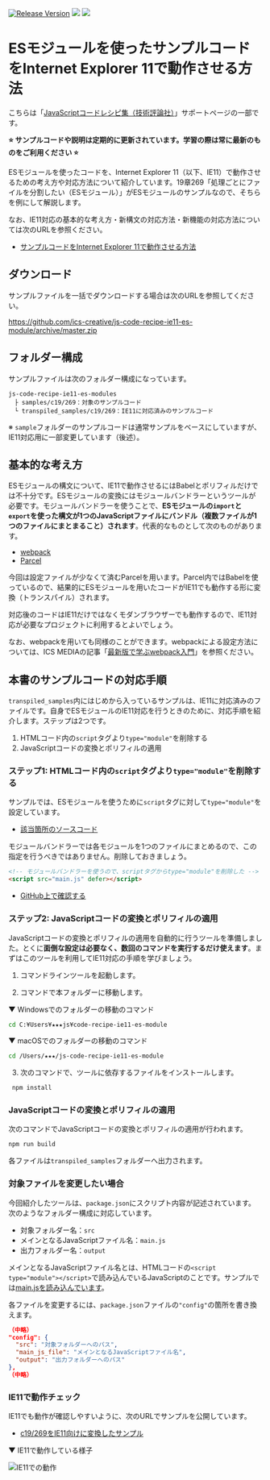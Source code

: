[![Release Version](https://img.shields.io/github/release/ics-creative/js-code-recipe-ie11-es-module.svg)](https://github.com/ics-creative/js-code-recipe-ie11-es-module/releases)
[![](https://img.shields.io/github/last-commit/ics-creative/js-code-recipe-ie11-es-module.svg)](https://github.com/ics-creative/js-code-recipe-ie11-es-module/commits/master)
[![](https://img.shields.io/github/release-date/ics-creative/js-code-recipe-ie11-es-module.svg)](https://github.com/ics-creative/js-code-recipe-ie11-es-module/releases)


# ESモジュールを使ったサンプルコードをInternet Explorer 11で動作させる方法

こちらは「[JavaScriptコードレシピ集（技術評論社）](https://gihyo.jp/book/2019/978-4-297-10368-2)」サポートページの一部です。

**⭐ サンプルコードや説明は定期的に更新されています。学習の際は常に最新のものをご利用ください ⭐**

ESモジュールを使ったコードを、Internet Explorer 11（以下、IE11）で動作させるための考え方や対応方法について紹介しています。19章269「処理ごとにファイルを分割したい（ESモジュール）」がESモジュールのサンプルなので、そちらを例にして解説します。

なお、IE11対応の基本的な考え方・新構文の対応方法・新機能の対応方法については次のURLを参照ください。

- [サンプルコードをInternet Explorer 11で動作させる方法](https://github.com/ics-creative/js-code-recipe-ie11)

## ダウンロード
サンプルファイルを一括でダウンロードする場合は次のURLを参照してください。

https://github.com/ics-creative/js-code-recipe-ie11-es-module/archive/master.zip

## フォルダー構成
サンプルファイルは次のフォルダー構成になっています。

```
js-code-recipe-ie11-es-modules
　├ samples/c19/269：対象のサンプルコード
　└ transpiled_samples/c19/269：IE11に対応済みのサンプルコード
```

※ `sample`フォルダーのサンプルコードは通常サンプルをベースにしていますが、IE11対応用に一部変更しています（後述）。

## 基本的な考え方

ESモジュールの構文について、IE11で動作させるにはBabelとポリフィルだけでは不十分です。ESモジュールの変換にはモジュールバンドラーというツールが必要です。モジュールバンドラーを使うことで、**ESモジュールの`import`と`export`を使った構文が1つのJavaScriptファイルにバンドル（複数ファイルが1つのファイルにまとまること）されます**。代表的なものとして次のものがあります。

- [webpack](https://ics.media/entry/12140)
- [Parcel](https://parceljs.org/)

今回は設定ファイルが少なくて済むParcelを用います。Parcel内ではBabelを使っているので、結果的にESモジュールを用いたコードがIE11でも動作する形に変換（トランスパイル）されます。

対応後のコードはIE11だけではなくモダンブラウザーでも動作するので、IE11対応が必要なプロジェクトに利用するとよいでしょう。

なお、webpackを用いても同様のことができます。webpackによる設定方法については、ICS MEDIAの記事「[最新版で学ぶwebpack入門](https://ics.media/entry/12140)」を参照ください。

## 本書のサンプルコードの対応手順

`transpiled_samples`内にはじめから入っているサンプルは、IE11に対応済みのファイルです。自身でESモジュールのIE11対応を行うときのために、対応手順を紹介します。ステップは2つです。

1. HTMLコード内の`script`タグより`type="module"`を削除する
2. JavaScriptコードの変換とポリフィルの適用

### ステップ1: HTMLコード内の`script`タグより`type="module"`を削除する
サンプルでは、ESモジュールを使うために`script`タグに対して`type="module"`を設定しています。

- [該当箇所のソースコード](https://github.com/ics-creative/js-code-recipe/blob/master/samples/c19/269/index.html#L8)

モジュールバンドラーでは各モジュールを1つのファイルにまとめるので、この指定を行うべきではありません。削除しておきましょう。

```html
<!-- モジュールバンドラーを使うので、scriptタグからtype="module"を削除した -->
<script src="main.js" defer></script>
```

- [GitHub上で確認する](https://github.com/ics-creative/js-code-recipe-ie11-es-module/blob/master/samples/c19/269/index.html#L8-L9)

### ステップ2: JavaScriptコードの変換とポリフィルの適用

JavaScriptコードの変換とポリフィルの適用を自動的に行うツールを準備しました。とくに**面倒な設定は必要なく、数回のコマンドを実行するだけ使えます**。まずはこのツールを利用してIE11対応の手順を学びましょう。

1. コマンドラインツールを起動します。

2. コマンドで本フォルダーに移動します。

▼ Windowsでのフォルダーの移動のコマンド

```bash
cd C:¥Users¥★★★js¥code-recipe-ie11-es-module
```

▼ macOSでのフォルダーの移動のコマンド

```bash
cd /Users/★★★/js-code-recipe-ie11-es-module
```

3. 次のコマンドで、ツールに依存するファイルをインストールします。

```bash
 npm install
```

### JavaScriptコードの変換とポリフィルの適用

次のコマンドでJavaScriptコードの変換とポリフィルの適用が行われます。

```bash
npm run build
```

各ファイルは`transpiled_samples`フォルダーへ出力されます。

### 対象ファイルを変更したい場合


今回紹介したツールは、`package.json`にスクリプト内容が記述されています。次のようなフォルダー構成に対応しています。

- 対象フォルダー名：`src`
- メインとなるJavaScriptファイル名：`main.js`
- 出力フォルダー名：`output`

メインとなるJavaScriptファイル名とは、HTMLコードの`<script type="module"></script>`で読み込んでいるJavaScriptのことです。サンプルでは[main.jsを読み込んでいます](https://github.com/ics-creative/js-code-recipe/blob/19c182b4d6b94286ebe4f179dba6f672775ce8ae/samples/c19/269/index.html#L8)。

各ファイルを変更するには、`package.json`ファイルの`"config"`の箇所を書き換えます。

```json
（中略）
"config": {
  "src": "対象フォルダーへのパス",
  "main_js_file": "メインとなるJavaScriptファイル名",
  "output": "出力フォルダーへのパス"
},
（中略）
```

### IE11で動作チェック
IE11でも動作が確認しやすいように、次のURLでサンプルを公開しています。

- [c19/269をIE11向けに変換したサンプル](https://ics-creative.github.io/js-code-recipe-ie11-es-module/transpiled_samples/c19/269/index.html)

▼ IE11で動作している様子

![IE11での動作](https://user-images.githubusercontent.com/7123759/51656025-adc5c480-1fe2-11e9-9d35-f188e0b952c2.png)
